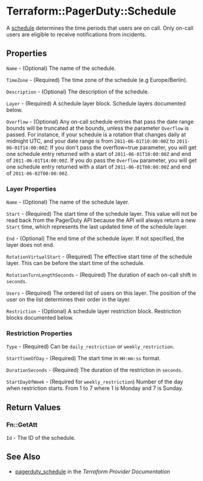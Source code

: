 # Terraform::PagerDuty::Schedule

A [schedule](https://v2.developer.pagerduty.com/v2/page/api-reference#!/Schedules/get_schedules) determines the time periods that users are on call. Only on-call users are eligible to receive notifications from incidents.

## Properties

`Name` - (Optional) The name of the schedule.

`TimeZone` - (Required) The time zone of the schedule (e.g Europe/Berlin).

`Description` - (Optional) The description of the schedule.

`Layer` - (Required) A schedule layer block. Schedule layers documented below.

`Overflow` - (Optional) Any on-call schedule entries that pass the date range bounds will be truncated at the bounds, unless the parameter `Overflow` is passed. For instance, if your schedule is a rotation that changes daily at midnight UTC, and your date range is from `2011-06-01T10:00:00Z` to `2011-06-01T14:00:00Z`:
If you don't pass the overflow=true parameter, you will get one schedule entry returned with a start of `2011-06-01T10:00:00Z` and end of `2011-06-01T14:00:00Z`.
If you do pass the `Overflow` parameter, you will get one schedule entry returned with a start of `2011-06-01T00:00:00Z` and end of `2011-06-02T00:00:00Z`.

### Layer Properties

`Name` - (Optional) The name of the schedule layer.

`Start` - (Required) The start time of the schedule layer. This value will not be read back from the PagerDuty API because the API will always return a new `Start` time, which represents the last updated time of the schedule layer.

`End` - (Optional) The end time of the schedule layer. If not specified, the layer does not end.

`RotationVirtualStart` - (Required) The effective start time of the schedule layer. This can be before the start time of the schedule.

`RotationTurnLengthSeconds` - (Required) The duration of each on-call shift in `seconds`.

`Users` - (Required) The ordered list of users on this layer. The position of the user on the list determines their order in the layer.

`Restriction` - (Optional) A schedule layer restriction block. Restriction blocks documented below.

### Restriction Properties

`Type` - (Required) Can be `daily_restriction` or `weekly_restriction`.

`StartTimeOfDay` - (Required) The start time in `HH:mm:ss` format.

`DurationSeconds` - (Required) The duration of the restriction in `seconds`.

`StartDayOfWeek` - (Required for `weekly_restriction`) Number of the day when restriction starts. From 1 to 7 where 1 is Monday and 7 is Sunday.


## Return Values

### Fn::GetAtt

`Id` - The ID of the schedule.

## See Also

* [pagerduty_schedule](https://www.terraform.io/docs/providers/pagerduty/r/schedule.html) in the _Terraform Provider Documentation_